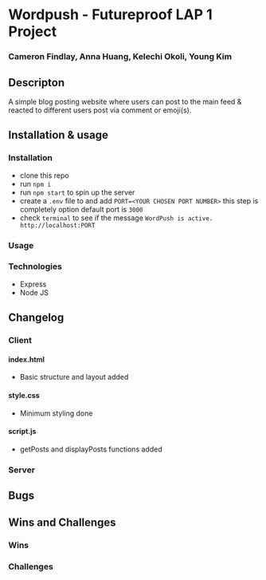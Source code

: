 # Wordpush - Futureproof LAP 1 Project
### Cameron Findlay, Anna Huang, Kelechi Okoli, Young Kim

## Descripton
A simple blog posting website where users can post to the main feed & reacted to different users post via comment or emoji(s).

## Installation & usage
### Installation
- clone this repo
- run `npm i`
- run `npm start` to spin up the server
- create a `.env` file to and add `PORT=<YOUR CHOSEN PORT NUMBER>` this step is completely option default port is `3000`
- check `terminal` to see if the message `WordPush is active. http://localhost:PORT`

### Usage

### Technologies
- Express
- Node JS

## Changelog
### Client
#### index.html
- Basic structure and layout added

#### style.css
- Minimum styling done

#### script.js
- getPosts and displayPosts functions added


### Server



## Bugs


## Wins and Challenges
### Wins


### Challenges
